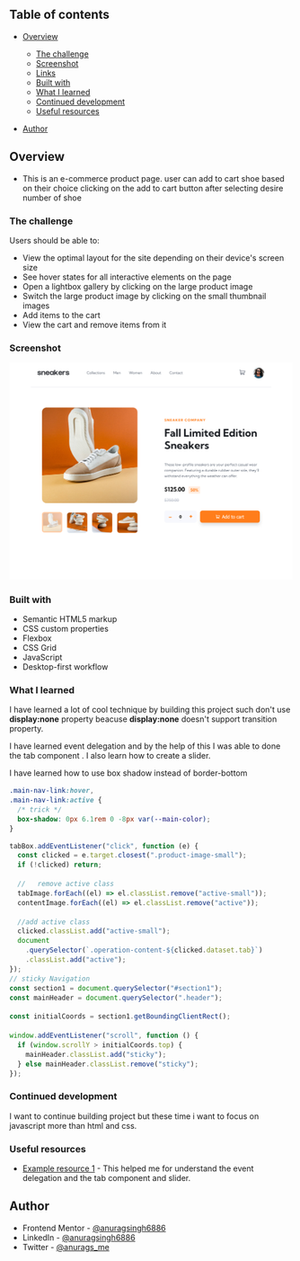 ## Table of contents

- [Overview](#overview)

  - [The challenge](#the-challenge)
  - [Screenshot](#screenshot)
  - [Links](#links)
  - [Built with](#built-with)
  - [What I learned](#what-i-learned)
  - [Continued development](#continued-development)
  - [Useful resources](#useful-resources)

- [Author](#author)

## Overview

- This is an e-commerce product page. user can add to cart shoe based on their choice clicking on the add to cart button after selecting desire number of shoe

### The challenge

Users should be able to:

- View the optimal layout for the site depending on their device's screen size
- See hover states for all interactive elements on the page
- Open a lightbox gallery by clicking on the large product image
- Switch the large product image by clicking on the small thumbnail images
- Add items to the cart
- View the cart and remove items from it

### Screenshot

![](images/e-commerce-ss.png)


### Built with

- Semantic HTML5 markup
- CSS custom properties
- Flexbox
- CSS Grid
- JavaScript
- Desktop-first workflow

### What I learned

I have learned a lot of cool technique by building this project such don't use **display:none** property beacuse **display:none** doesn't support transition property.

I have learned event delegation and by the help of this I was able to done the tab component . I also learn how to create a slider.

I have learned how to use box shadow instead of border-bottom

```css
.main-nav-link:hover,
.main-nav-link:active {
  /* trick */
  box-shadow: 0px 6.1rem 0 -8px var(--main-color);
}
```

```js
tabBox.addEventListener("click", function (e) {
  const clicked = e.target.closest(".product-image-small");
  if (!clicked) return;

  //   remove active class
  tabImage.forEach((el) => el.classList.remove("active-small"));
  contentImage.forEach((el) => el.classList.remove("active"));

  //add active class
  clicked.classList.add("active-small");
  document
    .querySelector(`.operation-content-${clicked.dataset.tab}`)
    .classList.add("active");
});
// sticky Navigation
const section1 = document.querySelector("#section1");
const mainHeader = document.querySelector(".header");

const initialCoords = section1.getBoundingClientRect();

window.addEventListener("scroll", function () {
  if (window.scrollY > initialCoords.top) {
    mainHeader.classList.add("sticky");
  } else mainHeader.classList.remove("sticky");
});
```

### Continued development

I want to continue building project but these time i want to focus on javascript more than html and css.

### Useful resources

- [Example resource 1](https://github.com/jonasschmedtmann/complete-javascript-course/blob/master/13-Advanced-DOM-Bankist/final/script.js) - This helped me for understand the event delegation and the tab component and slider.

## Author

- Frontend Mentor - [@anuragsingh6886](https://www.frontendmentor.io/profile/anuragsingh6886)
- LinkedIn - [@anuragsingh6886](https://www.linkedin.com/in/anuragsingh6886/)
- Twitter - [@anurags_me](https://twitter.com/anurags_me)

